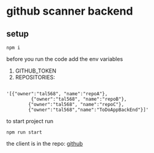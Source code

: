 # github scanner backend

## setup

```console
npm i
```

before you run the code add the env variables

1. GITHUB_TOKEN
2. REPOSITORIES:

```console

'[{"owner":"tal568", "name":"repoA"},
         {"owner":"tal568", "name":"repoB"},
        {"owner":"tal568", "name":"repoC"},
        {"owner":"tal568","name":"ToDoAppBackEnd"}]'
```

to start project run

```console
npm run start
```

the client is in the repo:
[github](https://github.com/tal568/github-scanner-front.git)
